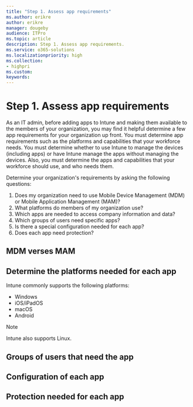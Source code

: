 ```yaml
---
title: "Step 1. Assess app requirements"
ms.author: erikre
author: erikre
manager: dougeby
audience: ITPro
ms.topic: article
description: Step 1. Assess app requirements.
ms.service: o365-solutions
ms.localizationpriority: high
ms.collection:
- highpri
ms.custom:
keywords:
---
```


# Step 1. Assess app requirements

As an IT admin, before adding apps to Intune and making them available to the members of your organization, you may find it helpful determine a few app requirements for your organization up front. You must determine app requirements such as the platforms and capabilities that your workforce needs. You must determine whether to use Intune to manage the devices (including apps) or have Intune manage the apps without managing the devices. Also, you must determine the apps and capabilities that your workforce should use, and who needs them. 

Determine your organization's requirements by asking the following questions:

1. Does my organization need to use Mobile Device Management (MDM) or Mobile Application Management (MAM)?
2. What platforms do members of my organization use?
3. Which apps are needed to access company information and data?
4. Which groups of users need specific apps?
5. Is there a special configuration needed for each app?
6. Does each app need protection?

## MDM verses MAM



## Determine the platforms needed for each app

Intune commonly supports the following platforms:
- Windows
- iOS/iPadOS
- macOS
- Android



> [!NOTE]
> Intune also supports Linux.
 


## Groups of users that need the app
<!--  
The users of apps and devices at your company (your company's workforce) might have several app requirements. 
-->
## Configuration of each app
<!-- 
configuration policies to apply for those groups
-->
## Protection needed for each app
<!-- 
protection policies to apply
Start with level 1

For example, for enrollment types including Android personally-owned work profile, you may want to deploy a web browsing app to make sure users will have a way to open links.
-->